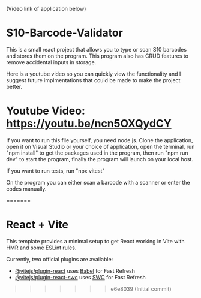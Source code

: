 (Video link of application below)

# S10-Barcode-Validator
This is a small react project that allows you to type or scan S10 barcodes and stores them on the program. This program also has CRUD features to remove accidental inputs in storage.

Here is a youtube video so you can quickly view the functionality and I suggest future implmentations that could be made to make the project better. 

Youtube Video: https://youtu.be/ncn5OXQydCY
==============

If you want to run this file yourself, you need node.js. 
Clone the application,
open it on Visual Studio or your choice of application,
open the terminal,
run "npm install" to get the packages used in the program,
then run "npm run dev" to start the program,
finally the program will launch on your local host.

If you want to run tests, 
run "npx vitest"

On the program you can either scan a barcode with a scanner or enter the codes manually.



 
=======
# React + Vite

This template provides a minimal setup to get React working in Vite with HMR and some ESLint rules.

Currently, two official plugins are available:

- [@vitejs/plugin-react](https://github.com/vitejs/vite-plugin-react/blob/main/packages/plugin-react/README.md) uses [Babel](https://babeljs.io/) for Fast Refresh
- [@vitejs/plugin-react-swc](https://github.com/vitejs/vite-plugin-react-swc) uses [SWC](https://swc.rs/) for Fast Refresh
>>>>>>> e6e8039 (Initial commit)
